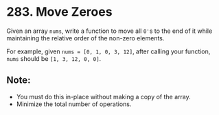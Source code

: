# 283. Move Zeroes

Given an array `nums`, write a function to move all `0'`s to the end of it while maintaining the relative order of the non-zero elements.

For example, given `nums = [0, 1, 0, 3, 12]`, after calling your function, `nums` should be `[1, 3, 12, 0, 0]`.

## Note:
* You must do this in-place without making a copy of the array.
* Minimize the total number of operations.

